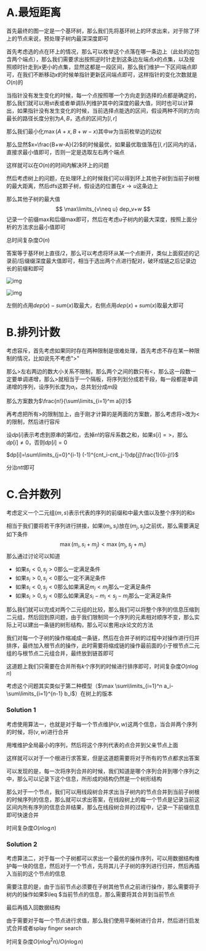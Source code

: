 # A.最短距离

首先最终的图一定是一个基环树，那么我们先将基环树上的环求出来，对于除了环上的节点来说，预处理子树内最深深度即可

首先考虑选的点在环上的情况，那么可以枚举这个点落在哪一条边上（此处的边包含两个端点），那么我们需要求出按照逆时针走到这条边左端点$x$的点集，以及按照顺时针走到$x$更小的点集，显然这都是一段区间，那么我们维护一下区间端点即可，在我们不断移动$x$的时候单指针更新区间端点即可，这样指针的变化次数就是$O(n)$的

当指针没有发生变化的时候，每一个点按照哪一个方向走到选择的点都是确定的，那么我们就可以用st表或者单调队列维护其中的深度的最大值，同时也可以计算出，如果指针没有发生变化的时候，当前选择点能选的区间，假设两种不同的方向最长的路径长度分别为$A,B$，选点的区间为$[l,r]$

那么我们最小化$\max(A+x,B+w-x)$其中$w$为当前枚举边的边权

那么显然$x=\frac{B+w-A}{2}$的时候最优，如果最优取值落在$[l,r]$区间内的话，直接求最小值即可，否则一定是选取左右两个端点

这样就可以在$O(n)$的时间内解决环上的问题

然后考虑树上的问题，在处理环上的时候我们可以得到环上其他子树到当前子树根的最大距离，然后dfs这颗子树，假设选的位置在$x\rightarrow u$这条边上

那么其他子树的最大值
$$
\max\limits_{v\neq u} dep_v+w
$$
记录一个前缀max和后缀max即可，然后在考虑$u$子树内的最大深度，按照上面分析的方法求出最小值即可

总时间复杂度$O(n)$

答案等于基环树上直径/2，那么可以考虑将环从某一个点断开，类似上面叙述的记录前/后缀缀深度最大值即可，相当于选出两个点进行配对，破环成链之后记录边长的前缀和即可

![img](https://cdn.luogu.com.cn/upload/pic/55484.png)

![img](https://cdn.luogu.com.cn/upload/pic/55488.png)

左侧的点用$dep(x)-sum(x)$取最大，右侧点用$dep(x)+sum(x)$取最大即可

# B.排列计数

考虑容斥，首先考虑如果同时存在两种限制是很难处理，首先考虑不存在某一种限制的情况，比如说先不考虑"$>$"

那么$>$左右两边的数大小关系不限制，那么两个之间的数只有$<$，那么这一段数一定要单调递增，那么$>$就相当于一个隔板，将序列划分成若干段，每一段都是单调递增的序列，设序列长度为$a_i$，总共划分成$m$段

那么方案数为$\frac{n!}{\sum\limits_{i=1}^m a[i]!}$

再考虑把所有$>$的限制加上，由于刚才计算的是两面的方案数，那么考虑将$>$改为$<$的限制，然后进行容斥

设$dp[i]$表示考虑到原串的第$i$位，去掉$n!$的容斥系数之和，如果$s[i]=>$，那么$dp[i]\neq 0$，否则$dp[i]=0$

$dp[i]=\sum\limits_{j=0}^{i-1} (-1)^{cnt_i-cnt_j-1}dp[j]\frac{1}{(i-j)!}$

分治$ntt$即可

# C.合并数列

考虑定义一个二元组$(m,s)$表示代表的序列的前缀和中最大值以及整个序列的和$s$

相当于我们要将若干序列进行拼接，如果$(m_i,s_i)$放在$(m_j,s_j)$之前优，那么需要满足如下条件
$$
\max(m_i,s_i+m_j)<\max(m_j,s_j+m_i)
$$
那么通过讨论可以知道

- 如果$s_i<0,s_j>0$那么一定满足条件
- 如果$s_i>0,s_j<0$那么一定不满足条件
- 如果$s_i<0,s_j<0$那么如果满足$m_i<m_j$那么一定满足条件
- 如果$s_i>0,s_j<0$那么如果满足$s_i-m_i<s_j-m_j$那么一定满足条件

那么我们就可以完成对两个二元组的比较，那么我们可以将整个序列的信息压缩到二元组，然后回到原问题，由于我们限制同一个序列的元素相对顺序不变，那么实际上可以建出一条链的树形结构，那么可以套用zjk论文的方法

我们对每一个子树的操作缩减成一条链，然后在合并子树的过程中对操作进行归并排序，最终加入根节点的操作，此时需要将缩成链的操作最前面的小于根节点二元组的与根节点二元组合并，最终放到链首即可

这道题上我们只需要在合并所有$k$个序列的时候进行排序即可，时间复杂度$O(n\log n)$

考虑这个问题其实类似于第二种模型（$\max \sum\limits_{i=1}^n a_i-\sum\limits_{i=1}^{n-1} b_i$）在树上的版本

### Solution 1

考虑使用算法一，也就是对于每一个节点维护$(v,w)$这两个信息，当合并两个序列的时候，将$(v,w)$进行合并

用堆维护全局最小的序列，然后将这个序列代表的点合并到父亲节点上面

这样就可以对于一个根进行求答案，但是这道题需要将对于所有的节点都求出答案

可以发现的是，每一次将序列合并的时候，我们知道是哪个序列合并到哪个序列之中，那么可以记录下这个信息，所形成的结构仍然是一个树形结构

那么对于一个节点，我们可以用线段树合并求出当子树内的节点合并到当前子树根的时候序列的信息，那么就可以求出答案，在线段树上的每一个节点是记录当前这区间内所有序列的信息合并结果，那么在线段树合并的过程中，记录一下前缀信息即可快速合并

时间复杂度$O(n\log n)$

### Solution 2

考虑算法二，对于每一个子树都可以求出一个最优的操作序列，可以用数据结构维护每一块的信息，然后对于一个节点，先将其儿子子树的序列进行归并，然后再插入当前的这个节点的信息

需要注意的是，由于当前节点必须要在子树其他节点之前进行操作，那么需要将子树内的操作如果$\leq $当前节点的信息，那么需要将其合并到当前节点

最后再插入回数据结构

由于需要对于每一个节点进行求值，那么我们使用平衡树进行合并，然后进行启发式合并或者splay finger search

时间复杂度$O(n\log ^2n)/O(n\log n)$